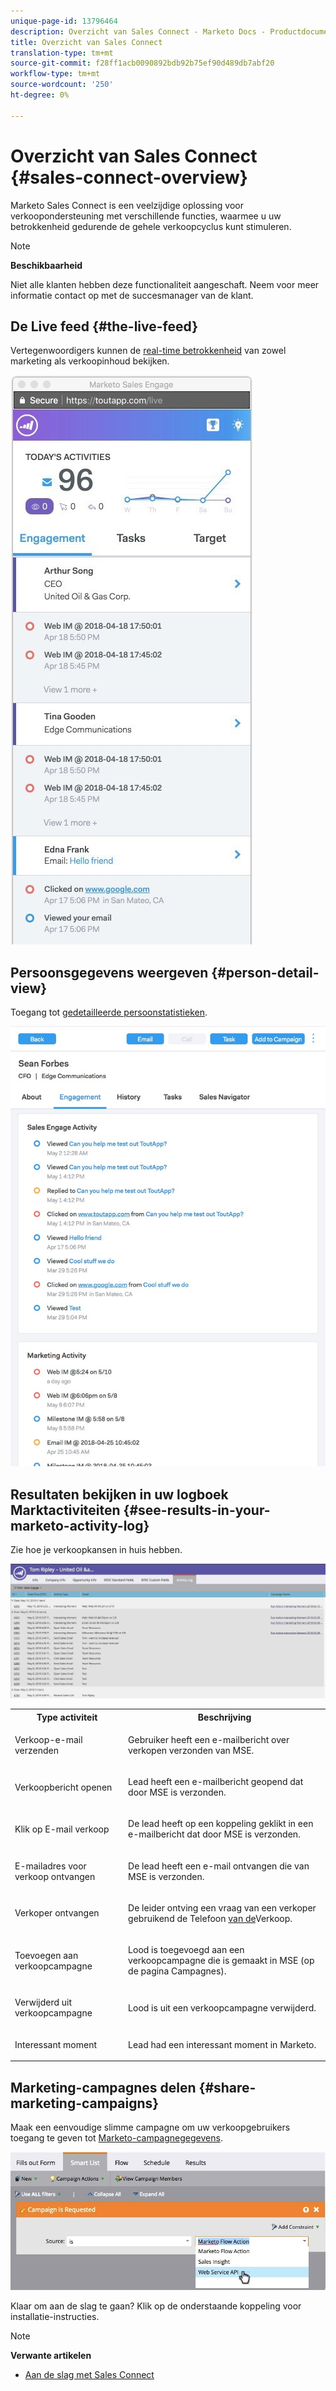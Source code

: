 ```yaml
---
unique-page-id: 13796464
description: Overzicht van Sales Connect - Marketo Docs - Productdocumentatie
title: Overzicht van Sales Connect
translation-type: tm+mt
source-git-commit: f28ff1acb0090892bdb92b75ef90d489db7abf20
workflow-type: tm+mt
source-wordcount: '250'
ht-degree: 0%

---
```



# Overzicht van Sales Connect {#sales-connect-overview}

Marketo Sales Connect is een veelzijdige oplossing voor verkoopondersteuning met verschillende functies, waarmee u uw betrokkenheid gedurende de gehele verkoopcyclus kunt stimuleren.

>[!NOTE]
>
>**Beschikbaarheid**
>
>Niet alle klanten hebben deze functionaliteit aangeschaft. Neem voor meer informatie contact op met de succesmanager van de klant.

## De Live feed {#the-live-feed}

Vertegenwoordigers kunnen de [real-time betrokkenheid](http://docs.marketo.com/x/d4TS) van zowel marketing als verkoopinhoud bekijken.

![](assets/engagement.jpg)

## Persoonsgegevens weergeven {#person-detail-view}

Toegang tot [gedetailleerde persoonstatistieken](http://docs.marketo.com/x/e4TS).

![](assets/2018-05-11-at-3.28-pm.jpg)

## Resultaten bekijken in uw logboek Marktactiviteiten {#see-results-in-your-marketo-activity-log}

Zie hoe je verkoopkansen in huis hebben.

![](assets/2018-05-11-at-3.30-pm.jpg)

<table> 
 <tbody> 
  <tr> 
   <th>Type activiteit</th> 
   <th>Beschrijving</th> 
  </tr> 
  <tr> 
   <td><p>Verkoop-e-mail verzenden</p></td> 
   <td><p>Gebruiker heeft een e-mailbericht over verkopen verzonden van MSE.</p></td> 
  </tr> 
  <tr> 
   <td><p>Verkoopbericht openen</p></td> 
   <td><p>Lead heeft een e-mailbericht geopend dat door MSE is verzonden.</p></td> 
  </tr> 
  <tr> 
   <td><p>Klik op E-mail verkoop</p></td> 
   <td><p>De lead heeft op een koppeling geklikt in een e-mailbericht dat door MSE is verzonden.</p></td> 
  </tr> 
  <tr> 
   <td colspan="1"><p>E-mailadres voor verkoop ontvangen</p></td> 
   <td colspan="1"><p>De lead heeft een e-mail ontvangen die van MSE is verzonden.</p></td> 
  </tr> 
  <tr> 
   <td colspan="1"><p>Verkoper ontvangen</p></td> 
   <td colspan="1"><p>De leider ontving een vraag van een verkoper gebruikend de Telefoon <a href="http://docs.marketo.com/x/NgDb" rel="nofollow">van de</a>Verkoop.</p></td> 
  </tr> 
  <tr> 
   <td colspan="1"><p>Toevoegen aan verkoopcampagne</p></td> 
   <td colspan="1"><p>Lood is toegevoegd aan een verkoopcampagne die is gemaakt in MSE (op de pagina Campagnes).</p></td> 
  </tr> 
  <tr> 
   <td colspan="1"><p>Verwijderd uit verkoopcampagne</p></td> 
   <td colspan="1"><p>Lood is uit een verkoopcampagne verwijderd.</p></td> 
  </tr> 
  <tr> 
   <td colspan="1"><p>Interessant moment</p></td> 
   <td colspan="1"><p>Lead had een interessant moment in Marketo.</p></td> 
  </tr> 
 </tbody> 
</table>

## Marketing-campagnes delen {#share-marketing-campaigns}

Maak een eenvoudige slimme campagne om uw verkoopgebruikers toegang te geven tot [Marketo-campagnegegevens](http://docs.marketo.com/x/NwDh).

![](assets/campaign-is-requested.jpg)

Klaar om aan de slag te gaan? Klik op de onderstaande koppeling voor installatie-instructies.

>[!NOTE]
>
>**Verwante artikelen**
>
>* [Aan de slag met Sales Connect](http://docs.marketo.com/x/coTS)

>




